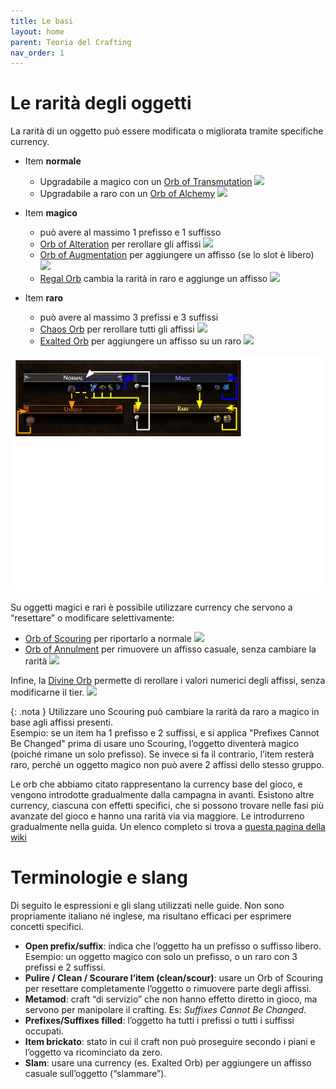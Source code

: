 ```yaml
---
title: Le basi
layout: home
parent: Teoria del Crafting
nav_order: 1
---
```


# **Le rarità degli oggetti**

La rarità di un oggetto può essere modificata o migliorata tramite specifiche currency.

- Item **normale**
    - Upgradabile a magico con un [Orb of Transmutation](https://www.poewiki.net/wiki/Orb_of_Transmutation) <img src="https://www.poewiki.net/images/6/67/Orb_of_Transmutation_inventory_icon.png" width=30>
    - Upgradabile a raro con un [Orb of Alchemy](https://www.poewiki.net/wiki/Orb_of_Alchemy) <img src="https://www.poewiki.net/images/9/9f/Orb_of_Alchemy_inventory_icon.png" width=30>

- Item **magico**
    - può avere al massimo 1 prefisso e 1 suffisso
    - [Orb of Alteration](https://www.poewiki.net/wiki/Orb_of_Alteration) per rerollare gli affissi <img src="https://www.poewiki.net/images/d/d8/Orb_of_Alteration_inventory_icon.png" width=30>
    - [Orb of Augmentation](https://www.poewiki.net/wiki/Orb_of_Augmentation) per aggiungere un affisso (se lo slot è libero) <img src="https://www.poewiki.net/images/c/cb/Orb_of_Augmentation_inventory_icon.png" width=30>
    - [Regal Orb](https://www.poewiki.net/wiki/Regal_Orb) cambia la rarità in raro e aggiunge un affisso <img src="https://www.poewiki.net/images/3/33/Regal_Orb_inventory_icon.png" width=30>

- Item **raro**
    - può avere al massimo 3 prefissi e 3 suffissi
    - [Chaos Orb](https://www.poewiki.net/wiki/Chaos_Orb) per rerollare tutti gli affissi <img src="https://www.poewiki.net/images/9/9c/Chaos_Orb_inventory_icon.png" width=30>
    - [Exalted Orb](https://www.poewiki.net/wiki/Exalted_Orb) per aggiungere un affisso su un raro <img src="https://www.poewiki.net/images/2/26/Exalted_Orb_inventory_icon.png" width=30>

![rarity.png](./img/raritymod.png)

Su oggetti magici e rari è possibile utilizzare currency che servono a “resettare” o modificare selettivamente:

- [Orb of Scouring](https://www.poewiki.net/wiki/Orb_of_Scouring) per riportarlo a normale <img src="https://www.poewiki.net/images/5/51/Orb_of_Scouring_inventory_icon.png" width=30>
- [Orb of Annulment](https://www.poewiki.net/wiki/Orb_of_Annulment) per rimuovere un affisso casuale, senza cambiare la rarità <img src="https://www.poewiki.net/images/4/4c/Orb_of_Annulment_inventory_icon.png" width=30>

Infine, la [Divine Orb](https://www.poewiki.net/wiki/Divine_Orb) permette di rerollare i valori numerici degli affissi, senza modificarne il tier. <img src="https://www.poewiki.net/images/5/58/Divine_Orb_inventory_icon.png" width=30> 

{: .nota }
Utilizzare uno Scouring può cambiare la rarità da raro a magico in base agli affissi presenti.  
Esempio: se un item ha 1 prefisso e 2 suffissi, e si applica "Prefixes Cannot Be Changed" prima di usare uno Scouring, l’oggetto diventerà magico (poiché rimane un solo prefisso). Se invece si fa il contrario, l’item resterà raro, perché un oggetto magico non può avere 2 affissi dello stesso gruppo.

Le orb che abbiamo citato rappresentano la currency base del gioco, e vengono introdotte gradualmente dalla campagna in avanti. Esistono altre currency, ciascuna con effetti specifici, che si possono trovare nelle fasi più avanzate del gioco e hanno una rarità via via maggiore. Le introdurreno gradualmente nella guida. Un elenco completo si trova a [questa pagina della wiki](https://www.poewiki.net/wiki/Currency)



# **Terminologie e slang**

Di seguito le espressioni e gli slang utilizzati nelle guide. Non sono propriamente italiano né inglese, ma risultano efficaci per esprimere concetti specifici.

- **Open prefix/suffix**: indica che l’oggetto ha un prefisso o suffisso libero. Esempio: un oggetto magico con solo un prefisso, o un raro con 3 prefissi e 2 suffissi.
- **Pulire / Clean / Scourare l’item (clean/scour)**: usare un Orb of Scouring per resettare completamente l’oggetto o rimuovere parte degli affissi.
- **Metamod**: craft “di servizio” che non hanno effetto diretto in gioco, ma servono per manipolare il crafting. Es: *Suffixes Cannot Be Changed*.
- **Prefixes/Suffixes filled**: l’oggetto ha tutti i prefissi o tutti i suffissi occupati.
- **Item brickato**: stato in cui il craft non può proseguire secondo i piani e l’oggetto va ricominciato da zero.
- **Slam**: usare una currency (es. Exalted Orb) per aggiungere un affisso casuale sull’oggetto (“slammare”).



